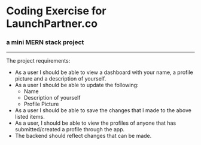 # Coding Exercise for LaunchPartner.co

### a mini MERN stack project

---

The project requirements:

* As a user I should be able to view a dashboard with your name, a profile picture and a description of yourself.
* As a user I should be able to update the following:
    * Name
    * Description of yourself
    * Profile Picture
* As a user I should be able to save the changes that I made to the above listed items.
* As a user, I should be able to view the profiles of anyone that has submitted/created a profile through the app.
* The backend should reflect changes that can be made.